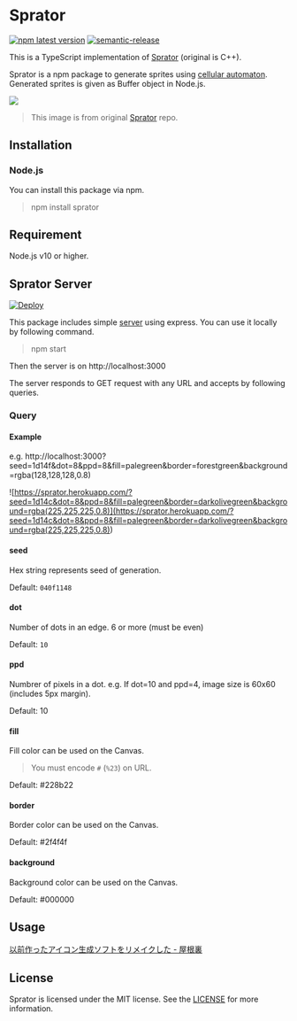 # Sprator

[![npm latest version](https://img.shields.io/npm/v/sprator/latest.svg)](https://www.npmjs.com/package/sprator)
[![semantic-release](https://img.shields.io/badge/%20%20%F0%9F%93%A6%F0%9F%9A%80-semantic--release-e10079.svg)](https://github.com/semantic-release/semantic-release)

This is a TypeScript implementation of [Sprator](https://github.com/yurkth/sprator) (original is C++).

Sprator is a npm package to generate sprites using [cellular automaton](https://en.wikipedia.org/wiki/Cellular_automaton). Generated sprites is given as Buffer object in Node.js.

![](https://user-images.githubusercontent.com/59264002/72552708-d2453b80-38da-11ea-8059-5fb624933144.png)

> This image is from original [Sprator](https://github.com/yurkth/sprator) repo.

## Installation

### Node.js

You can install this package via npm.

> npm install sprator

## Requirement

Node.js v10 or higher.

## Sprator Server

[![Deploy](https://www.herokucdn.com/deploy/button.svg)](https://heroku.com/deploy)

This package includes simple [server](/Sprator-ts/server.ts) using express. You can use it locally by following command.

> npm start

Then the server is on http://localhost:3000

The server responds to GET request with any URL and accepts by following queries.

### Query

#### Example

e.g. http://localhost:3000?seed=1d14f&dot=8&ppd=8&fill=palegreen&border=forestgreen&background=rgba(128,128,128,0.8)

![https://sprator.herokuapp.com/?seed=1d14c&dot=8&ppd=8&fill=palegreen&border=darkolivegreen&background=rgba(225,225,225,0.8)](<https://sprator.herokuapp.com/?seed=1d14c&dot=8&ppd=8&fill=palegreen&border=darkolivegreen&background=rgba(225,225,225,0.8)>)

#### seed

Hex string represents seed of generation.

Default: `040f1148`

#### dot

Number of dots in an edge. 6 or more (must be even)

Default: `10`

#### ppd

Numbrer of pixels in a dot. e.g. If dot=10 and ppd=4, image size is 60x60 (includes 5px margin).

Default: 10

#### fill

Fill color can be used on the Canvas.

> You must encode `#` (`%23`) on URL.

Default: #228b22

#### border

Border color can be used on the Canvas.

Default: #2f4f4f

#### background

Background color can be used on the Canvas.

Default: #000000

## Usage

[以前作ったアイコン生成ソフトをリメイクした - 屋根裏](https://yurkth.hateblo.jp/entry/sprite-generator)

## License

Sprator is licensed under the MIT license. See the [LICENSE](/LICENSE) for more information.

